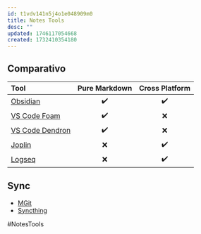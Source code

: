 ```yaml
---
id: t1vdv141n5j4o1e048909m0
title: Notes Tools
desc: ""
updated: 1746117054668
created: 1732410354180
---
```


## Comparativo

| Tool                                               | Pure Markdown | Cross Platform |
| :------------------------------------------------- | :-----------: | :------------: |
| [Obsidian](https://obsidian.md/)                   |      ✔️       |       ✔️       |
| [VS Code Foam](https://foambubble.github.io/foam/) |      ✔️       |       ❌       |
| [VS Code Dendron](https://wiki.dendron.so/)        |      ✔️       |       ❌       |
| [Joplin](https://joplinapp.org/)                   |      ❌       |       ✔️       |
| [Logseq](https://logseq.com/)                      |      ❌       |       ✔️       |

## Sync

- [MGit](https://github.com/maks/MGit)
- [Syncthing](https://syncthing.net/)

#NotesTools
